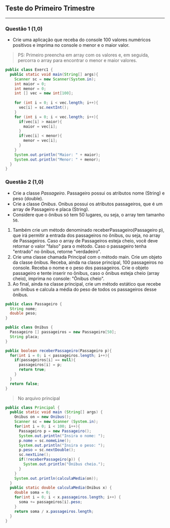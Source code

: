 ## Teste do Primeiro Trimestre
---
### Questão 1 (1,0)
- Crie uma aplicação que receba do console 100 valores numéricos positivos e imprima no console o menor e o maior valor.
> PS: Primeiro preencha em array com os valores e, em seguida, percorra o array para encontrar o menor e maior valores.

```java
public class Exerc1 {
  public static void main(String[] args){
    Scanner sc = new Scanner(System.in);
    int maior = 0;
    int menor = 0;
    int [] vec = new int[100];
    
    for (int i = 0; i < vec.length; i++){
      vec[i] = sc.nextInt();
    }
    for (int i = 0; i < vec.length; i++){
      if(vec[i] > maior){
        maior = vec[i];
      }
      if(vec[i] < menor){
        menor = vec[i];
      }
    }
    System.out.println("Maior: " + maior);
    System.out.println("Menor: " + menor);
  }
}
```

### Questão 2 (1,0)
- Crie a classe *Passageiro*. Passageiro possui os atributos nome (String) e peso (double).
- Crie a classe *Onibus*. Onibus possui os atributos passageiros, que é um array de Passageiro e placa (String).
- Considere que o ônibus só tem 50 lugares, ou seja, o array tem tamanho `50`.

1. Também crie um método denominado receberPassageiro(Passageiro p), que irá permitir a entrada dos passageiros no ônibus, ou seja, no array de Passageiros. Caso o array de Passageiros esteja cheio, você deve retornar o valor "falso" para o método. Caso o passageiro tenha "entrado" no ônibus, retorne "verdadeiro".
2. Crie uma classe chamada Principal com o método main. Crie um objeto da classe ônibus. Receba, ainda na classe principal, 100 passageiros no console. Receba o nome e o peso dos passageiros. Crie o objeto passageiro e tente inserir no ônibus, caso o ônibus esteja cheio (array cheio), imprima no console: "Ônibus cheio".
3. Ao final, ainda na classe principal, crie um método estático que recebe um ônibus e calcula a média do peso de todos os passageiros desse ônibus.

```java
public class Passageiro {
  String nome;
  double peso;
}

public class Onibus {
  Passageiro [] passageiros = new Passageiro[50];
  String placa;
}

public boolean receberPassageiro(Passageiro p){
  for(int i = 0; i < passageiros.length; i++){
    if(passageiros[i] == null){
      passageiros[i] = p;
      return true;
    }
  }
  return false;
}
```
> No arquivo principal
```java
public class Principal {
  public static void main (String[] args) {
    Onibus on = new Onibus();
    Scanner sc = new Scanner (System.in);
    for(int i = 0; i < 100; i++){
      Passageiro p = new Passageiro();
      System.out.println("Insira o nome: ");
      p.nome = sc.nomeLine();
      System.out.println("Insira o peso: ");
      p.peso = sc.nextDouble();
      sc.nextLine();
      if(!receberPassageiro(p)) {
        System.out.println("Ônibus cheio.");
      }
    }
    System.out.println(calculaMedia(on));
  }
  public static double calculaMedia(Onibus x) {
    double soma = 0;
    for(int i = 0; i < x.passageiros.length; i++) {
      soma += passageiros[i].peso;
    }
    return soma / x.passageiros.length;
  }
}
```
